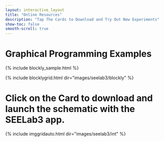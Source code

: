 ```yaml
---
layout: interactive_layout
title: "Online Resources"
description: "Tap The Cards to Download and Try Out New Experiments"
show-toc: false
smooth-scroll: true
---
```


# Graphical Programming Examples

{% include blockly_sample.html %}

{% include blocklygrid.html dir="images/seelab3/blockly"   %}

# Click on the Card to download and launch the schematic with the SEELab3 app.

{% include imggridauto.html dir="images/seelab3/int"  %}

